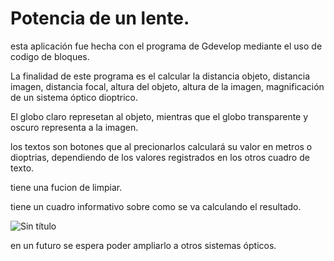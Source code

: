 # Potencia de un lente.

esta aplicación fue hecha con el programa de Gdevelop mediante el uso de codigo de bloques.

La finalidad de este programa es el calcular la distancia objeto, distancia imagen, distancia focal, altura del objeto, altura de la imagen, magnificación de un sistema óptico dioptrico.

El globo claro represetan al objeto, mientras que el globo transparente y oscuro representa a la imagen.

los textos son botones que al precionarlos calculará su valor en metros o dioptrias, dependiendo de los valores registrados en los otros cuadro de texto. 

tiene una fucion de limpiar. 

tiene un cuadro informativo sobre como se va calculando el resultado.

![Sin título](https://github.com/user-attachments/assets/de2c240a-f84b-4814-9552-2db1c2826bcc)

en un futuro se espera poder ampliarlo a otros sistemas ópticos.

